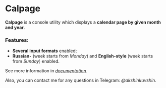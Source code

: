 # Calpage
**Calpage** is a console utility which displays a **calendar page by given month and year**. 
### Features:
- **Several input formats** enabled;
- **Russian-** (week starts from _Monday_) and **English-style** (week starts from _Sunday_) enabled.

See more information in _[documentation](docs.md)_.

Also, you can contact me for any questions in Telegram: _@akshinkuvshin_.
